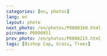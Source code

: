 ```yaml
---
categories: [en, photos]
lang: en
layout: photo
next_photo: /en/photos/P0000160.html
picname: P0000051
prev_photo: /en/photos/P0000215.html
tags: [Bishop Cap, Grass, Trees]
---
```

